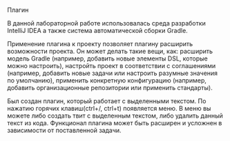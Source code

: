 Плагин

В данной лабораторной работе использовалась среда разработки IntelliJ IDEA а также система автоматической сборки Gradle. 

Применение плагина к проекту позволяет плагину расширить возможности проекта. Он может делать такие вещи, как: расширить модель Gradle (например, добавить новые элементы DSL, которые можно настроить), настройть проект в соответствии с соглашениями (например, добавить новые задачи или настроить разумные значения по умолчанию), применить конкретную конфигурацию (например, добавить организационные репозитории или применить стандарты).

Был создан плагин, который работает с выделенными текстом. По нажатию горячих клавиш(ctrl+/, ctrl+t) появляется меню. В меню вы можете либо создать твит с выделенным текстом, либо удалить данный текст из кода. Функционал плагина может быть расширен и усложнен в зависимости от поставленной задачи.
